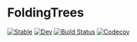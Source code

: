 # FoldingTrees

[![Stable](https://img.shields.io/badge/docs-stable-blue.svg)](https://JuliaCollections.github.io/FoldingTrees.jl/stable)
[![Dev](https://img.shields.io/badge/docs-dev-blue.svg)](https://JuliaCollections.github.io/FoldingTrees.jl/dev)
[![Build Status](https://travis-ci.com/JuliaCollections/FoldingTrees.jl.svg?branch=master)](https://travis-ci.com/JuliaCollections/FoldingTrees.jl)
[![Codecov](https://codecov.io/gh/JuliaCollections/FoldingTrees.jl/branch/master/graph/badge.svg)](https://codecov.io/gh/JuliaCollections/FoldingTrees.jl)

